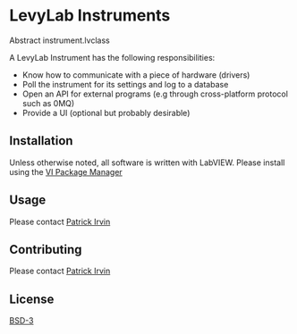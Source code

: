 # LevyLab Instruments

Abstract instrument.lvclass

A LevyLab Instrument has the following responsibilities:
- Know how to communicate with a piece of hardware (drivers)
- Poll the instrument for its settings and log to a database
- Open an API for external programs (e.g through cross-platform protocol such as 0MQ)
- Provide a UI (optional but probably desirable)

## Installation

Unless otherwise noted, all software is written with LabVIEW. Please install using the [VI Package Manager](https://vipm.jki.net/)

## Usage

Please contact [Patrick Irvin](p.irvin@levylab.org)

## Contributing

Please contact [Patrick Irvin](p.irvin@levylab.org)

## License

[BSD-3](https://opensource.org/licenses/BSD-3-Clause)